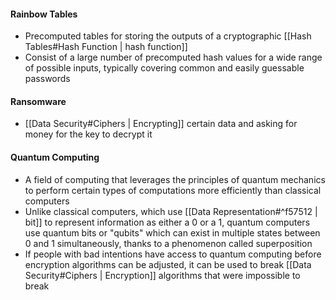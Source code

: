 #### Rainbow Tables
- Precomputed tables for storing the outputs of a cryptographic [[Hash Tables#Hash Function | hash function]]
- Consist of a large number of precomputed hash values for a wide range of possible inputs, typically covering common and easily guessable passwords

#### Ransomware
- [[Data Security#Ciphers | Encrypting]] certain data and asking for money for the key to decrypt it

#### Quantum Computing
- A field of computing that leverages the principles of quantum mechanics to perform certain types of computations more efficiently than classical computers
- Unlike classical computers, which use [[Data Representation#^f57512 | bit]] to represent information as either a 0 or a 1, quantum computers use quantum bits or "qubits" which can exist in multiple states between 0 and 1 simultaneously, thanks to a phenomenon called superposition
- If people with bad intentions have access to quantum computing before encryption algorithms can be adjusted, it can be used to break [[Data Security#Ciphers | Encryption]] algorithms that were impossible to break